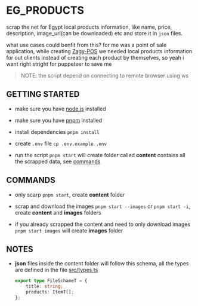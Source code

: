 # EG_PRODUCTS

scrap the net for Egypt local products information, like name, price, description, image_url(can be downloaded) etc and store it in `json` files.
 
what use cases could benfit from this? for me was a point of sale application, while creating [Zagy-POS](https://github.com/nagy-nabil/POS) we needed local products information for out clients instead of creating each product by themselves, so yeah i want right stright for puppeteer to save me

 > NOTE: the script depend on connecting to remote browser using ws

## GETTING STARTED

- make sure you have [node.js](https://nodejs.org/en) installed

- make sure you have [pnpm](https://pnpm.io/) installed

- install dependencies `pnpm install`

- create `.env` file `cp .env.example .env`

- run the script `pnpm start` will create folder called **content** contains all the scrapped data, see [commands](#commands)

## COMMANDS

- only scarp `pnpm start`, create **content** folder

- scrap and download the images `pnpm start --images` or `pnpm start -i`, create **content** and **images** folders

- if you already scrapped the content and need to only download images `pnpm start images` will create **images** folder

## NOTES

- **json** files inside the content folder will follow this schema, all the types are defined in the file [src/types.ts](/src/types.ts)

    ```ts
    export type FileSchameT = {
        title: string;
        products: ItemT[];
    };
    ```
